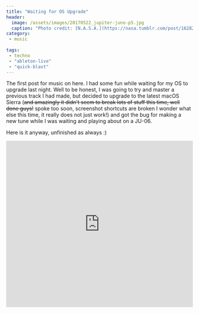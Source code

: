 ```yaml
---
title: "Waiting for OS Upgrade"
header:
  image: /assets/images/20170522_jupiter-juno-p5.jpg
  caption: "Photo credit: [N.A.S.A.](https://nasa.tumblr.com/post/162828438059/solar-system-things-to-know-this-week)"
category:
 - music
 
tags:
 - techno
 - "ableton-live"
 - "quick-blast"
---
```


The first post for music on here. I had some fun while waiting for my OS to upgrade 
last night. Well to be honest, I was going to try and master a previous track I had made,
but decided to upgrade to the latest macOS Sierra (~~and amazingly it didn't seem to break 
lots of stuff this time, well done guys!~~ spoke too soon, screenshot shortcuts are broken
I wonder what else this time, it really does not just work!) and got the bug for making a 
new tune while I was waiting and playing about on a JU-06.

Here is it anyway, unfinished as always :)

<iframe width="100%" height="450" scrolling="no" frameborder="no" src="https://w.soundcloud.com/player/?url=https%3A//api.soundcloud.com/tracks/334337766&amp;auto_play=false&amp;hide_related=false&amp;show_comments=true&amp;show_user=true&amp;show_reposts=false&amp;visual=true"></iframe>



